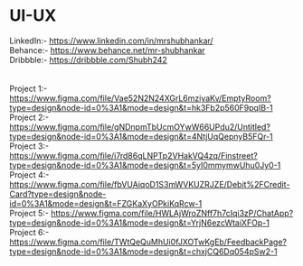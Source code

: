 # UI-UX
LinkedIn:- https://www.linkedin.com/in/mrshubhankar/
<br>
Behance:- https://www.behance.net/mr-shubhankar
<br>
Dribbble:- https://dribbble.com/Shubh242
<br><br><br>
Project 1:- https://www.figma.com/file/Vae52N2N24XGrL6mziyaKv/EmptyRoom?type=design&node-id=0%3A1&mode=design&t=hk3Fb2p560F9pqIB-1
<br>
Project 2:- https://www.figma.com/file/gNDnpmTbUcmOYwW66UPdu2/Untitled?type=design&node-id=0%3A1&mode=design&t=4NtjUqQepnyB5FQr-1
<br>
Project 3:- https://www.figma.com/file/i7rd86qLNPTp2VHakVQ4zq/Finstreet?type=design&node-id=0%3A1&mode=design&t=5yI0mmymwUhu0Jy0-1
<br>
Project 4:- https://www.figma.com/file/fbVUAiqoD1S3mWVKUZRJZE/Debit%2FCredit-Card?type=design&node-id=0%3A1&mode=design&t=FZGKaXyOPkiKqRcw-1
<br>
Project 5:- https://www.figma.com/file/HWLAjWroZNff7h7cIqi3zP/ChatApp?type=design&node-id=0%3A1&mode=design&t=YrjN6ezcWtaiXFOp-1
<br>
Project 6:- https://www.figma.com/file/TWtQeQuMhUi0fJXOTwKgEb/FeedbackPage?type=design&node-id=0%3A1&mode=design&t=chxjCQ6Dq054pSw2-1
<br>
